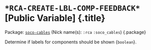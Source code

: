 # `*RCA-CREATE-LBL-COMP-FEEDBACK*` [Public Variable] {.title}

Package: [`soco-cables`](SOCO-CABLES.pkg.md) (Nick name(s): `:rca` `:soco_cables`) {.package}

Determine if labels for components should be shown {`boolean`}.
